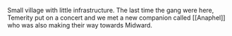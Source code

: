 Small village with little infrastructure. The last time the gang were here, Temerity put on a concert and we met a new companion called [[Anaphel]] who was also making their way towards Midward.